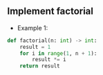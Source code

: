 ## Implement factorial

* Example 1:

```python
def factorial(n: int) -> int:
    result = 1
    for i in range(1, n + 1):
        result *= i
    return result
```
